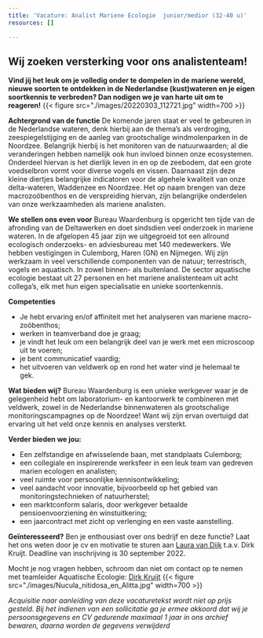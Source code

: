 ```yaml
---
title: 'Vacature: Analist Mariene Ecologie  junior/medior (32-40 u)'
resources: []

---
```


## Wij zoeken versterking voor ons analistenteam!
**Vind jij het leuk om je volledig onder te dompelen in de mariene wereld, nieuwe soorten te ontdekken in de Nederlandse (kust)wateren en je eigen soortkennis te verbreden? Dan nodigen we je van harte uit om te reageren!**
{{< figure src="./images/20220303_112721.jpg" width=700 >}} 

**Achtergrond van de functie**
De komende jaren staat er veel te gebeuren in de Nederlandse wateren, denk hierbij aan de thema’s als verdroging, zeespiegelstijging en de aanleg van grootschalige windmolenparken in de Noordzee. Belangrijk hierbij is het monitoren van de natuurwaarden; al die veranderingen hebben namelijk ook hun invloed binnen onze ecosystemen. Onderdeel hiervan is het dierlijk leven in en op de zeebodem, dat een grote voedselbron vormt voor diverse vogels en vissen. 
Daarnaast zijn deze kleine diertjes belangrijke indicatoren voor de algehele kwaliteit van onze delta-wateren, Waddenzee en Noordzee. Het op naam brengen van deze macrozoöbenthos en de verspreiding hiervan, zijn belangrijke onderdelen van onze werkzaamheden als mariene analisten. 

**We stellen ons even voor**
Bureau Waardenburg is opgericht ten tijde van de afronding van de Deltawerken en doet sindsdien veel onderzoek in mariene wateren. In de afgelopen 45 jaar zijn we uitgegroeid tot een allround ecologisch onderzoeks- en adviesbureau met 140 medewerkers. We hebben vestigingen in Culemborg, Haren (GN) en Nijmegen. Wij zijn werkzaam in veel verschillende componenten van de natuur; terrestrisch, vogels en aquatisch. In zowel binnen- als buitenland. De sector aquatische ecologie bestaat uit 27 personen en het mariene analistenteam uit acht collega’s, elk met hun eigen specialisatie en unieke soortenkennis. 

**Competenties**
- Je hebt ervaring en/of affiniteit met het analyseren van mariene macro-zoöbenthos; 
- werken in teamverband doe je graag;
- je vindt het leuk om een belangrijk deel van je werk met een microscoop uit te voeren;
- je bent communicatief vaardig;
- het uitvoeren van veldwerk op en rond het water vind je helemaal te gek.

**Wat bieden wij?**
Bureau Waardenburg is een unieke werkgever waar je de gelegenheid hebt om laboratorium- en kantoorwerk te combineren met veldwerk, zowel in de Nederlandse binnenwateren als grootschalige monitoringscampagnes op de Noordzee! Want wij zijn ervan overtuigd dat ervaring uit het veld onze kennis en analyses versterkt. 

**Verder bieden we jou:**
- Een zelfstandige en afwisselende baan, met standplaats Culemborg;
- een collegiale en inspirerende werksfeer in een leuk team van gedreven marien ecologen en analisten;
- veel ruimte voor persoonlijke kennisontwikkeling;
- veel aandacht voor innovatie, bijvoorbeeld op het gebied van monitoringstechnieken of natuurherstel;
- een marktconform salaris, door werkgever betaalde pensioenvoorziening én winstuitkering;
- een jaarcontract met zicht op verlenging en een vaste aanstelling.

**Geïnteresseerd?**
Ben je enthousiast over ons bedrijf en deze functie? Laat het ons weten door je cv en motivatie te sturen aan <a href="mailto:l.r.van.dijk@buwa.nl">Laura van Dijk</a> t.a.v. Dirk Kruijt. Deadline van inschrijving is 30 september 2022.

Mocht je nog vragen hebben, schroom dan niet om contact op te nemen met teamleider Aquatische Ecologie: <a href="mailto:d.b.kruijt@buwa.nl">Dirk Kruijt</a> 
{{< figure src="./images/Nucula_nitidosa_en_Alitta.jpg" width=700 >}} 

*Acquisitie naar aanleiding van deze vacaturetekst wordt niet op prijs gesteld. Bij het indienen van een sollicitatie ga je ermee akkoord dat wij je persoonsgegevens en CV gedurende maximaal 1 jaar in ons archief bewaren, daarna worden de gegevens verwijderd*